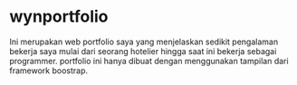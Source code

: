 # wynportfolio

Ini merupakan web portfolio saya yang menjelaskan sedikit pengalaman bekerja saya mulai dari seorang hotelier hingga saat ini bekerja sebagai programmer.
portfolio ini hanya dibuat dengan menggunakan tampilan dari framework boostrap.
